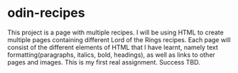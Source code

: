 # odin-recipes
This project is a page with multiple recipes. 
I will be using HTML to create multiple pages containing different Lord of the Rings recipes. 
Each page will consist of the different elements of HTML that I have learnt, namely text formatting(paragraphs, italics, bold, headings), as well as links to other pages and images.
This is my first real assignment. Success TBD.